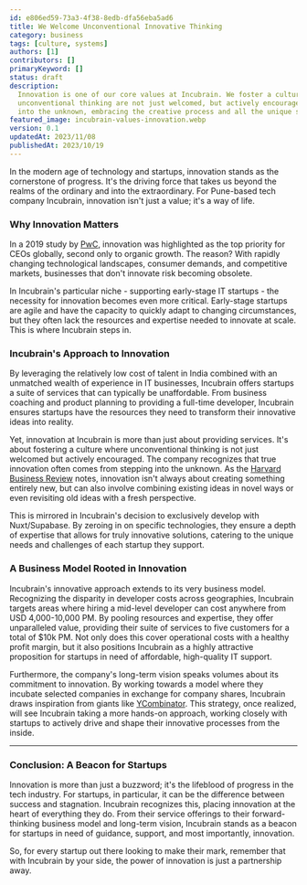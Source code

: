 ```yaml
---
id: e806ed59-73a3-4f38-8edb-dfa56eba5ad6
title: We Welcome Unconventional Innovative Thinking
category: business
tags: [culture, systems]
authors: [1]
contributors: []
primaryKeyword: []
status: draft
description:
  Innovation is one of our core values at Incubrain. We foster a culture where new ideas and
  unconventional thinking are not just welcomed, but actively encouraged. We're not afraid to step
  into the unknown, embracing the creative process and all the unique solutions it brings.
featured_image: incubrain-values-innovation.webp
version: 0.1
updatedAt: 2023/11/08
publishedAt: 2023/10/19
---
```


In the modern age of technology and startups, innovation stands as the cornerstone of progress. It's
the driving force that takes us beyond the realms of the ordinary and into the extraordinary. For
Pune-based tech company Incubrain, innovation isn't just a value; it's a way of life.

### **Why Innovation Matters**

In a 2019 study by [PwC](https://www.pwc.com/gx/en/ceo-agenda/ceosurvey/2019.html), innovation was
highlighted as the top priority for CEOs globally, second only to organic growth. The reason? With
rapidly changing technological landscapes, consumer demands, and competitive markets, businesses
that don't innovate risk becoming obsolete.

In Incubrain's particular niche - supporting early-stage IT startups - the necessity for innovation
becomes even more critical. Early-stage startups are agile and have the capacity to quickly adapt to
changing circumstances, but they often lack the resources and expertise needed to innovate at scale.
This is where Incubrain steps in.

### **Incubrain's Approach to Innovation**

By leveraging the relatively low cost of talent in India combined with an unmatched wealth of
experience in IT businesses, Incubrain offers startups a suite of services that can typically be
unaffordable. From business coaching and product planning to providing a full-time developer,
Incubrain ensures startups have the resources they need to transform their innovative ideas into
reality.

Yet, innovation at Incubrain is more than just about providing services. It's about fostering a
culture where unconventional thinking is not just welcomed but actively encouraged. The company
recognizes that true innovation often comes from stepping into the unknown. As the
[Harvard Business Review](https://hbr.org/2019/06/the-4-types-of-innovation-and-the-problems-they-solve)
notes, innovation isn't always about creating something entirely new, but can also involve combining
existing ideas in novel ways or even revisiting old ideas with a fresh perspective.

This is mirrored in Incubrain's decision to exclusively develop with Nuxt/Supabase. By zeroing in on
specific technologies, they ensure a depth of expertise that allows for truly innovative solutions,
catering to the unique needs and challenges of each startup they support.

### **A Business Model Rooted in Innovation**

Incubrain's innovative approach extends to its very business model. Recognizing the disparity in
developer costs across geographies, Incubrain targets areas where hiring a mid-level developer can
cost anywhere from USD 4,000-10,000 PM. By pooling resources and expertise, they offer unparalleled
value, providing their suite of services to five customers for a total of $10k PM. Not only does
this cover operational costs with a healthy profit margin, but it also positions Incubrain as a
highly attractive proposition for startups in need of affordable, high-quality IT support.

Furthermore, the company's long-term vision speaks volumes about its commitment to innovation. By
working towards a model where they incubate selected companies in exchange for company shares,
Incubrain draws inspiration from giants like [YCombinator](https://www.ycombinator.com/). This
strategy, once realized, will see Incubrain taking a more hands-on approach, working closely with
startups to actively drive and shape their innovative processes from the inside.

---

### **Conclusion: A Beacon for Startups**

Innovation is more than just a buzzword; it's the lifeblood of progress in the tech industry. For
startups, in particular, it can be the difference between success and stagnation. Incubrain
recognizes this, placing innovation at the heart of everything they do. From their service offerings
to their forward-thinking business model and long-term vision, Incubrain stands as a beacon for
startups in need of guidance, support, and most importantly, innovation.

So, for every startup out there looking to make their mark, remember that with Incubrain by your
side, the power of innovation is just a partnership away.
